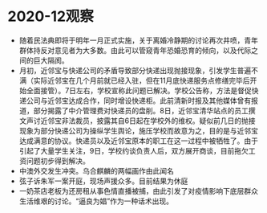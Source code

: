 # 2020-12观察

- 随着民法典即将于明年一月正式实施，关于离婚冷静期的讨论再次井喷，青年群体持反对意见者为大多数。由此可以管窥青年恐婚恐育的倾向，以及代际之间的巨大隔阂。
- 月初，近邻宝与快递公司的矛盾导致部分快递出现抛接现象，引发学生普遍不满（实际近邻宝在几个月前就已经入驻，但在11月底快递服务点修缮完毕后开始全面接管）。7日左右，学校宣称此问题已解决。学校公告称，方法是督促快递公司与近邻宝达成合作，同时增设快递柜。此前清新时报及其他媒体曾有报道，部分揭露了中介管理费对快递员的盘削。8日，近邻宝清华站点的员工撰文声讨近邻宝非法裁员，披露其自6日起在学校外的维权。疑似前几日的抛接现象为部分快递公司为操纵学生舆论，施压学校而故意为之，目的是与近邻宝达成满意的协议。快递员以及近邻宝原本的职工在这一过程中被牺牲了。由于引起了大量学生关注，9日，学校约谈负责人后，双方展开商谈，目前拖欠工资问题初步得到解决。
- 中澳外交发生冲突。乌合麒麟的两幅画作由此闻名
- 弦子诉朱军一案开庭，现场声援众多。目前结果为休庭
- 一奶茶店老板为还房租从事色情直播被捕，由此引发了对疫情影响下底层群众生活维艰的讨论。“逼良为娼”作为一种话术出现。